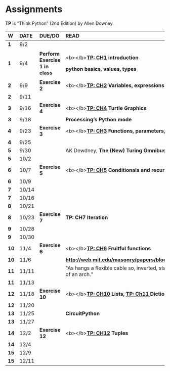 # Assignments

**TP** is “Think Python” \(2nd Edition\) by Allen Downey.

<table>
  <thead>
    <tr>
      <th style="text-align:left"><b>W</b>
      </th>
      <th style="text-align:left"><b>DATE</b>
      </th>
      <th style="text-align:left"><b>DUE/DO</b>
      </th>
      <th style="text-align:left"><b>READ</b>
      </th>
    </tr>
  </thead>
  <tbody>
    <tr>
      <td style="text-align:left"><b>1</b>
      </td>
      <td style="text-align:left">9/2</td>
      <td style="text-align:left"></td>
      <td style="text-align:left"></td>
    </tr>
    <tr>
      <td style="text-align:left"><b>1</b>
      </td>
      <td style="text-align:left">9/4</td>
      <td style="text-align:left"><b>Perform Exercise 1 in class</b>
      </td>
      <td style="text-align:left">
        <p>&lt;b&gt;&lt;/b&gt;<a href="http://greenteapress.com/thinkpython2/html/thinkpython2002.html"><b>TP: CH1</b></a><b> introduction </b>
        </p>
        <p><b>python basics, values, types</b>
        </p>
      </td>
    </tr>
    <tr>
      <td style="text-align:left"><b>2</b>
      </td>
      <td style="text-align:left">9/9</td>
      <td style="text-align:left"><b>Exercise 2</b>
      </td>
      <td style="text-align:left">&lt;b&gt;&lt;/b&gt;<a href="http://greenteapress.com/thinkpython2/html/thinkpython2003.html"><b>TP: CH2</b></a><b> Variables, expressions and statements</b>
      </td>
    </tr>
    <tr>
      <td style="text-align:left"><b>2</b>
      </td>
      <td style="text-align:left">9/11</td>
      <td style="text-align:left"></td>
      <td style="text-align:left"></td>
    </tr>
    <tr>
      <td style="text-align:left"><b>3</b>
      </td>
      <td style="text-align:left">9/16</td>
      <td style="text-align:left"><b>Exercise 4</b>
      </td>
      <td style="text-align:left">&lt;b&gt;&lt;/b&gt;<a href="http://greenteapress.com/thinkpython2/html/thinkpython2005.html"><b>TP: CH4</b></a><b> Turtle Graphics</b>
      </td>
    </tr>
    <tr>
      <td style="text-align:left"><b>3</b>
      </td>
      <td style="text-align:left">9/18</td>
      <td style="text-align:left"></td>
      <td style="text-align:left"><b>Processing&#x2019;s Python mode</b>
      </td>
    </tr>
    <tr>
      <td style="text-align:left"><b>4</b>
      </td>
      <td style="text-align:left">9/23</td>
      <td style="text-align:left"><b>Exercise 3</b>
      </td>
      <td style="text-align:left">&lt;b&gt;&lt;/b&gt;<a href="http://greenteapress.com/thinkpython2/html/thinkpython2004.html"><b>TP: CH3</b></a><b> Functions, parameters, arguments</b>
      </td>
    </tr>
    <tr>
      <td style="text-align:left"><b>4</b>
      </td>
      <td style="text-align:left">9/25</td>
      <td style="text-align:left"></td>
      <td style="text-align:left"></td>
    </tr>
    <tr>
      <td style="text-align:left"><b>5</b>
      </td>
      <td style="text-align:left">9/30</td>
      <td style="text-align:left"></td>
      <td style="text-align:left">AK Dewdney, <b>The (New) Turing Omnibus,</b> CH33</td>
    </tr>
    <tr>
      <td style="text-align:left"><b>5</b>
      </td>
      <td style="text-align:left">10/2</td>
      <td style="text-align:left"></td>
      <td style="text-align:left"></td>
    </tr>
    <tr>
      <td style="text-align:left"><b>6</b>
      </td>
      <td style="text-align:left">10/7</td>
      <td style="text-align:left"><b>Exercise 5</b>
      </td>
      <td style="text-align:left">&lt;b&gt;&lt;/b&gt;<a href="http://greenteapress.com/thinkpython2/html/thinkpython2006.html"><b>TP: CH5</b></a><b> Conditionals and recursion</b>
      </td>
    </tr>
    <tr>
      <td style="text-align:left"><b>6</b>
      </td>
      <td style="text-align:left">10/9</td>
      <td style="text-align:left"></td>
      <td style="text-align:left"></td>
    </tr>
    <tr>
      <td style="text-align:left"><b>7</b>
      </td>
      <td style="text-align:left">10/14</td>
      <td style="text-align:left"></td>
      <td style="text-align:left"></td>
    </tr>
    <tr>
      <td style="text-align:left"><b>7</b>
      </td>
      <td style="text-align:left">10/16</td>
      <td style="text-align:left"></td>
      <td style="text-align:left"></td>
    </tr>
    <tr>
      <td style="text-align:left"><b>8</b>
      </td>
      <td style="text-align:left">10/21</td>
      <td style="text-align:left"></td>
      <td style="text-align:left"></td>
    </tr>
    <tr>
      <td style="text-align:left"><b>8</b>
      </td>
      <td style="text-align:left">10/23</td>
      <td style="text-align:left"><b>Exercise 7</b>
      </td>
      <td style="text-align:left"><b>TP: CH7 Iteration</b>
      </td>
    </tr>
    <tr>
      <td style="text-align:left"><b>9</b>
      </td>
      <td style="text-align:left">10/28</td>
      <td style="text-align:left"></td>
      <td style="text-align:left"></td>
    </tr>
    <tr>
      <td style="text-align:left"><b>9</b>
      </td>
      <td style="text-align:left">10/30</td>
      <td style="text-align:left"></td>
      <td style="text-align:left"></td>
    </tr>
    <tr>
      <td style="text-align:left"><b>10</b>
      </td>
      <td style="text-align:left">11/4</td>
      <td style="text-align:left"><b>Exercise 6</b>
      </td>
      <td style="text-align:left">&lt;b&gt;&lt;/b&gt;<a href="http://greenteapress.com/thinkpython2/html/thinkpython2004.html"><b>TP: CH6</b></a><b> Fruitful functions</b>
      </td>
    </tr>
    <tr>
      <td style="text-align:left"><b>10</b>
      </td>
      <td style="text-align:left">11/6</td>
      <td style="text-align:left"></td>
      <td style="text-align:left"><a href="http://web.mit.edu/masonry/papers/block_dejong_ochs_NNJ.pdf"><b>http://web.mit.edu/masonry/papers/block_dejong_ochs_NNJ.pdf</b></a>
      </td>
    </tr>
    <tr>
      <td style="text-align:left"><b>11</b>
      </td>
      <td style="text-align:left">11/11</td>
      <td style="text-align:left"></td>
      <td style="text-align:left">&quot;As hangs a flexible cable so, inverted, stand the touching pieces
        of an arch.&quot;</td>
    </tr>
    <tr>
      <td style="text-align:left"><b>11</b>
      </td>
      <td style="text-align:left">11/13</td>
      <td style="text-align:left"></td>
      <td style="text-align:left"></td>
    </tr>
    <tr>
      <td style="text-align:left"><b>12</b>
      </td>
      <td style="text-align:left">11/18</td>
      <td style="text-align:left"><b>Exercise 10</b>
      </td>
      <td style="text-align:left">&lt;b&gt;&lt;/b&gt;<a href="http://greenteapress.com/thinkpython2/html/thinkpython2011.html"><b>TP: CH10</b></a><b> Lists, </b>
        <a
        href="http://greenteapress.com/thinkpython2/html/thinkpython2012.html"><b>TP: Ch11</b>
          </a><b> Dictionaries</b>
      </td>
    </tr>
    <tr>
      <td style="text-align:left"><b>12</b>
      </td>
      <td style="text-align:left">11/20</td>
      <td style="text-align:left"></td>
      <td style="text-align:left"></td>
    </tr>
    <tr>
      <td style="text-align:left"><b>13</b>
      </td>
      <td style="text-align:left">11/25</td>
      <td style="text-align:left"></td>
      <td style="text-align:left"><b>CircuitPython</b>
      </td>
    </tr>
    <tr>
      <td style="text-align:left"><b>13</b>
      </td>
      <td style="text-align:left">11/27</td>
      <td style="text-align:left"></td>
      <td style="text-align:left"></td>
    </tr>
    <tr>
      <td style="text-align:left"><b>14</b>
      </td>
      <td style="text-align:left">12/2</td>
      <td style="text-align:left"><b>Exercise 12</b>
      </td>
      <td style="text-align:left">&lt;b&gt;&lt;/b&gt;<a href="http://greenteapress.com/thinkpython2/html/thinkpython2012.html"><b>TP: CH12</b></a><b> Tuples</b>
      </td>
    </tr>
    <tr>
      <td style="text-align:left"><b>14</b>
      </td>
      <td style="text-align:left">12/4</td>
      <td style="text-align:left"></td>
      <td style="text-align:left"></td>
    </tr>
    <tr>
      <td style="text-align:left"><b>15</b>
      </td>
      <td style="text-align:left">12/9</td>
      <td style="text-align:left"></td>
      <td style="text-align:left"></td>
    </tr>
    <tr>
      <td style="text-align:left"><b>15</b>
      </td>
      <td style="text-align:left">12/11</td>
      <td style="text-align:left"></td>
      <td style="text-align:left"></td>
    </tr>
  </tbody>
</table>